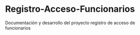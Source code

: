 # Registro-Acceso-Funcionarios
Documentación y desarrollo del proyecto registro de acceso de funcionarios




